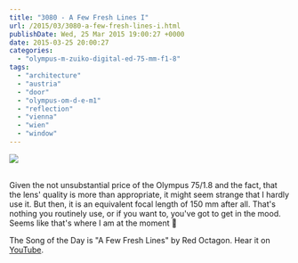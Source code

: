 ```yaml
---
title: "3080 - A Few Fresh Lines I"
url: /2015/03/3080-a-few-fresh-lines-i.html
publishDate: Wed, 25 Mar 2015 19:00:27 +0000
date: 2015-03-25 20:00:27
categories: 
  - "olympus-m-zuiko-digital-ed-75-mm-f1-8"
tags: 
  - "architecture"
  - "austria"
  - "door"
  - "olympus-om-d-e-m1"
  - "reflection"
  - "vienna"
  - "wien"
  - "window"
---
```

<div class="container">
<div class="center"><a target="_blank" href="https://d25zfm9zpd7gm5.cloudfront.net/1200x1200/2015/20150315_161608_lr.jpg"><img src="https://d25zfm9zpd7gm5.cloudfront.net/0600x0600/2015/20150315_161608_lr.jpg" /></a></div>
</div>
<br />

Given the not unsubstantial price of the Olympus 75/1.8 and the fact, that the lens' quality is more than appropriate, it might seem strange that I hardly use it. But then, it is an equivalent focal length of 150 mm after all. That's nothing you routinely use, or if you want to, you've got to get in the mood. Seems like that's where I am at the moment 🙂

The Song of the Day is "A Few Fresh Lines" by Red Octagon. Hear it on <a href="https://www.youtube.com/watch?v=2TN8GYyJR1w" target="_blank">YouTube</a>.
